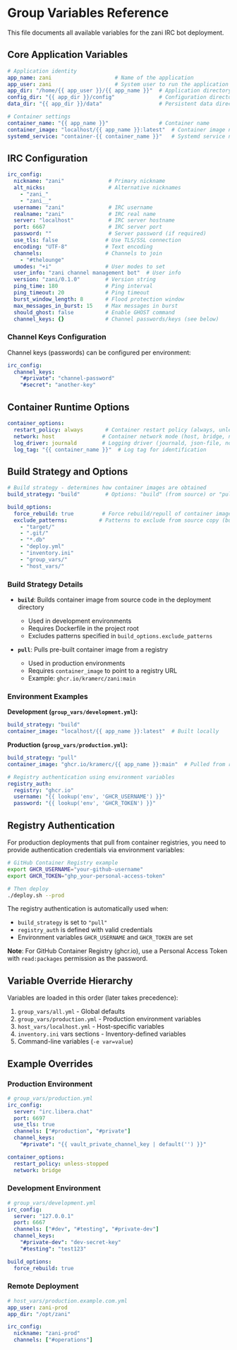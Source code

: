 # Group Variables Reference

This file documents all available variables for the zani IRC bot deployment.

## Core Application Variables

```yaml
# Application identity
app_name: zani                    # Name of the application
app_user: zani                    # System user to run the application
app_dir: "/home/{{ app_user }}/{{ app_name }}"  # Application directory
config_dir: "{{ app_dir }}/config"              # Configuration directory
data_dir: "{{ app_dir }}/data"                  # Persistent data directory

# Container settings
container_name: "{{ app_name }}"                # Container name
container_image: "localhost/{{ app_name }}:latest"  # Container image name
systemd_service: "container-{{ container_name }}"   # Systemd service name
```

## IRC Configuration

```yaml
irc_config:
  nickname: "zani"              # Primary nickname
  alt_nicks:                    # Alternative nicknames
    - "zani_"
    - "zani__"
  username: "zani"              # IRC username
  realname: "zani"              # IRC real name
  server: "localhost"           # IRC server hostname
  port: 6667                    # IRC server port
  password: ""                  # Server password (if required)
  use_tls: false               # Use TLS/SSL connection
  encoding: "UTF-8"            # Text encoding
  channels:                    # Channels to join
    - "#thelounge"
  umodes: "+i"                 # User modes to set
  user_info: "zani channel management bot"  # User info
  version: "zani/0.1.0"        # Version string
  ping_time: 180               # Ping interval
  ping_timeout: 20             # Ping timeout
  burst_window_length: 8       # Flood protection window
  max_messages_in_burst: 15    # Max messages in burst
  should_ghost: false          # Enable GHOST command
  channel_keys: {}             # Channel passwords/keys (see below)
```

### Channel Keys Configuration

Channel keys (passwords) can be configured per environment:

```yaml
irc_config:
  channel_keys:
    "#private": "channel-password"
    "#secret": "another-key"
```

## Container Runtime Options

```yaml
container_options:
  restart_policy: always       # Container restart policy (always, unless-stopped, no)
  network: host               # Container network mode (host, bridge, none)
  log_driver: journald        # Logging driver (journald, json-file, none)
  log_tag: "{{ container_name }}"  # Log tag for identification
```

## Build Strategy and Options

```yaml
# Build strategy - determines how container images are obtained
build_strategy: "build"        # Options: "build" (from source) or "pull" (from registry)

build_options:
  force_rebuild: true         # Force rebuild/repull of container image
  exclude_patterns:          # Patterns to exclude from source copy (build strategy only)
    - "target/"
    - ".git/"
    - "*.db"
    - "deploy.yml"
    - "inventory.ini"
    - "group_vars/"
    - "host_vars/"
```

### Build Strategy Details

- **`build`**: Builds container image from source code in the deployment directory
  - Used in development environments
  - Requires Dockerfile in the project root
  - Excludes patterns specified in `build_options.exclude_patterns`
  
- **`pull`**: Pulls pre-built container image from a registry
  - Used in production environments
  - Requires `container_image` to point to a registry URL
  - Example: `ghcr.io/kramerc/zani:main`

### Environment Examples

**Development (`group_vars/development.yml`):**
```yaml
build_strategy: "build"
container_image: "localhost/{{ app_name }}:latest"  # Built locally
```

**Production (`group_vars/production.yml`):**
```yaml
build_strategy: "pull"
container_image: "ghcr.io/kramerc/{{ app_name }}:main"  # Pulled from registry

# Registry authentication using environment variables
registry_auth:
  registry: "ghcr.io"
  username: "{{ lookup('env', 'GHCR_USERNAME') }}"
  password: "{{ lookup('env', 'GHCR_TOKEN') }}"
```

## Registry Authentication

For production deployments that pull from container registries, you need to provide authentication credentials via environment variables:

```bash
# GitHub Container Registry example
export GHCR_USERNAME="your-github-username"
export GHCR_TOKEN="ghp_your-personal-access-token"

# Then deploy
./deploy.sh --prod
```

The registry authentication is automatically used when:
- `build_strategy` is set to `"pull"`
- `registry_auth` is defined with valid credentials
- Environment variables `GHCR_USERNAME` and `GHCR_TOKEN` are set

**Note**: For GitHub Container Registry (ghcr.io), use a Personal Access Token with `read:packages` permission as the password.

## Variable Override Hierarchy

Variables are loaded in this order (later takes precedence):

1. `group_vars/all.yml` - Global defaults
2. `group_vars/production.yml` - Production environment variables
3. `host_vars/localhost.yml` - Host-specific variables
4. `inventory.ini` vars sections - Inventory-defined variables
5. Command-line variables (`-e var=value`)

## Example Overrides

### Production Environment

```yaml
# group_vars/production.yml
irc_config:
  server: "irc.libera.chat"
  port: 6697
  use_tls: true
  channels: ["#production", "#private"]
  channel_keys:
    "#private": "{{ vault_private_channel_key | default('') }}"

container_options:
  restart_policy: unless-stopped
  network: bridge
```

### Development Environment

```yaml
# group_vars/development.yml
irc_config:
  server: "127.0.0.1"
  port: 6667
  channels: ["#dev", "#testing", "#private-dev"]
  channel_keys:
    "#private-dev": "dev-secret-key"
    "#testing": "test123"

build_options:
  force_rebuild: true
```

### Remote Deployment

```yaml
# host_vars/production.example.com.yml
app_user: zani-prod
app_dir: "/opt/zani"

irc_config:
  nickname: "zani-prod"
  channels: ["#operations"]
```
